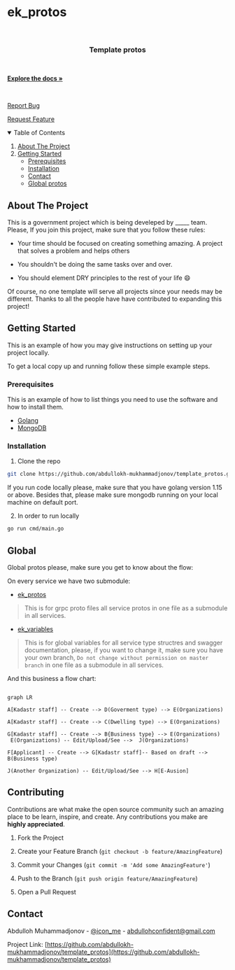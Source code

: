 
  

# ek_protos

  

  

<br  />

<p  align="center">

  

<a  href="https://github.com/abdullokh-mukhammadjonov/template_protos.git"></a>

  

<h3  align="center">Template protos</h3>

<p  align="center">

<br  />

<a  href="https://github.com/abdullokh-mukhammadjonov/template_protos"><strong>Explore the docs »</strong></a>

  

<br  />

<a  href="https://github.com/abdullokh-mukhammadjonov/template_protos/issues">Report Bug</a>

  

<a  href="https://github.com/abdullokh-mukhammadjonov/template_protos/issues">Request Feature</a>

  

<!-- TABLE OF CONTENTS -->

<details  open="open">

  

<summary>Table of Contents</summary>

  

<ol>



<li><a  href="#about-the-project">About The Project</a></li>

<li><a  href="#getting-started">Getting Started</a><ul>

<li><a  href="#prerequisites">Prerequisites</a></li>

<li><a  href="#installation">Installation</a></li>

<li><a  href="#contact">Contact</a></li>

<li><a  href="#global">Global protos</a></li>

</ol>

  

</details>

  

  

<!-- ABOUT THE PROJECT -->

  

## About The Project

  

This is a government project which is being develeped by _____ team. Please, If you join this project, make sure that you follow these rules:

  

* Your time should be focused on creating something amazing. A project that solves a problem and helps others

* You shouldn't be doing the same tasks over and over.

  

* You should element DRY principles to the rest of your life :smile:

  

Of course, no one template will serve all projects since your needs may be different. Thanks to all the people have have contributed to expanding this project!

  

<!-- GETTING STARTED -->

  

## Getting Started

  
  

This is an example of how you may give instructions on setting up your project locally.

  

To get a local copy up and running follow these simple example steps.


  
  

### Prerequisites

  

This is an example of how to list things you need to use the software and how to install them.

  

  

*  [Golang](https://golang.org/)
* [MongoDB](https://www.mongodb.com/)

### Installation


1. Clone the repo

  

```sh
git clone https://github.com/abdullokh-mukhammadjonov/template_protos.git
```

If you run code locally please, make sure that you have golang version 1.15 or above. Besides that, please make sure mongodb running on your local machine on default port.

  

2. In order to run locally

  

```sh
go run cmd/main.go
```



  
## Global

  

Global protos please, make sure you get to know about the flow:

 On every service we have two submodule:
 
* [ek_protos](https://github.com/abdullokh-mukhammadjonov/template_protos)
> This is for grpc proto files all service protos in one file as a submodule in all services.
* [ek_variables](https://github.com/abdullokh-mukhammadjonov/template_variables)
> This is for global variables for all service type structres and swagger documentation, please, if you want to change it, make sure you have your own branch, ```Do not change without permission on master branch``` in one file as a submodule in all services.


And this business a flow chart:

  

```mermaid

graph LR

A[Kadastr staff] -- Create --> D(Goverment type) --> E(Organizations)

A[Kadastr staff] -- Create --> C(Dwelling type) --> E(Organizations)

G[Kadastr staff] -- Create --> B{Business type} --> E(Organizations)
 E(Organizations) -- Edit/Upload/See -->  J(Organizations)
 
F[Applicant] -- Create --> G[Kadastr staff]-- Based on draft --> B(Business type) 

J(Another Organization) -- Edit/Upload/See --> H[E-Ausion]
```

  

## Contributing

  

Contributions are what make the open source community such an amazing place to be learn, inspire, and create. Any contributions you make are **highly appreciated**.

  

1. Fork the Project

  

2. Create your Feature Branch (`git checkout -b feature/AmazingFeature`)

  

3. Commit your Changes (`git commit -m 'Add some AmazingFeature'`)

  

4. Push to the Branch (`git push origin feature/AmazingFeature`)

  

5. Open a Pull Request

  
  

<!-- CONTACT -->

  

## Contact

  

  

Abdulloh Muhammadjonov - [@icon_me](abdullohconfident@gmail.com) - abdullohconfident@gmail.com

  

Project Link: [https://github.com/abdullokh-mukhammadjonov/template_protos](https://github.com/abdullokh-mukhammadjonov/template_protos)

  
